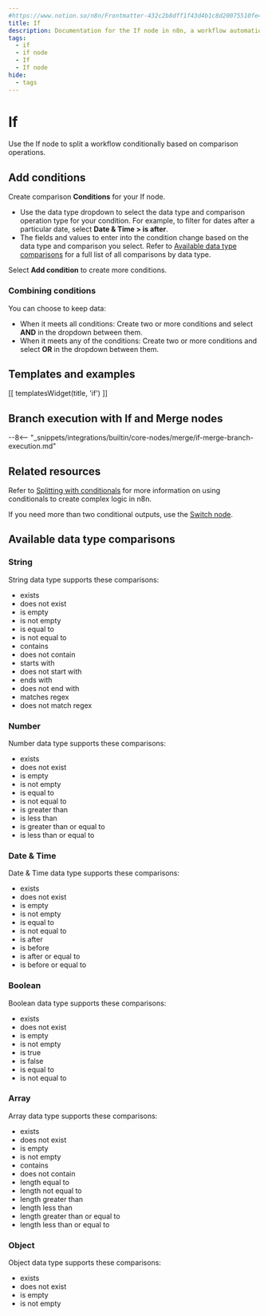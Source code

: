 ```yaml
---
#https://www.notion.so/n8n/Frontmatter-432c2b8dff1f43d4b1c8d20075510fe4
title: If
description: Documentation for the If node in n8n, a workflow automation platform. Includes guidance on usage, and links to examples.
tags:
  - if
  - if node
  - If
  - If node
hide:
  - tags
---
```


# If

Use the If node to split a workflow conditionally based on comparison operations.

## Add conditions

Create comparison **Conditions** for your If node.

- Use the data type dropdown to select the data type and comparison operation type for your condition. For example, to filter for dates after a particular date, select **Date & Time > is after**.
- The fields and values to enter into the condition change based on the data type and comparison you select. Refer to [Available data type comparisons](#available-data-type-comparisons) for a full list of all comparisons by data type.

Select **Add condition** to create more conditions.

### Combining conditions

You can choose to keep data:

* When it meets all conditions: Create two or more conditions and select **AND** in the dropdown between them.
* When it meets any of the conditions: Create two or more conditions and select **OR** in the dropdown between them.

## Templates and examples

<!-- see https://www.notion.so/n8n/Pull-in-templates-for-the-integrations-pages-37c716837b804d30a33b47475f6e3780 -->
[[ templatesWidget(title, 'if') ]]

## Branch execution with If and Merge nodes

--8<-- "_snippets/integrations/builtin/core-nodes/merge/if-merge-branch-execution.md"

## Related resources

Refer to [Splitting with conditionals](/flow-logic/splitting/) for more information on using conditionals to create complex logic in n8n.

If you need more than two conditional outputs, use the [Switch node](/integrations/builtin/core-nodes/n8n-nodes-base.switch/).

## Available data type comparisons

### String

String data type supports these comparisons:

- exists
- does not exist
- is empty
- is not empty
- is equal to
- is not equal to
- contains
- does not contain
- starts with
- does not start with
- ends with
- does not end with
- matches regex
- does not match regex

### Number

Number data type supports these comparisons:

- exists
- does not exist
- is empty
- is not empty
- is equal to
- is not equal to
- is greater than
- is less than
- is greater than or equal to
- is less than or equal to

### Date & Time

Date & Time data type supports these comparisons:

- exists
- does not exist
- is empty
- is not empty
- is equal to
- is not equal to
- is after
- is before
- is after or equal to
- is before or equal to

### Boolean

Boolean data type supports these comparisons:

- exists
- does not exist
- is empty
- is not empty
- is true
- is false
- is equal to
- is not equal to

### Array

Array data type supports these comparisons:

- exists
- does not exist
- is empty
- is not empty
- contains
- does not contain
- length equal to
- length not equal to
- length greater than
- length less than
- length greater than or equal to
- length less than or equal to

### Object

Object data type supports these comparisons:

- exists
- does not exist
- is empty
- is not empty


